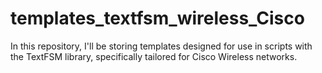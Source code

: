 # templates_textfsm_wireless_Cisco
In this repository, I'll be storing templates designed for use in scripts with the TextFSM library, specifically tailored for Cisco Wireless networks.
